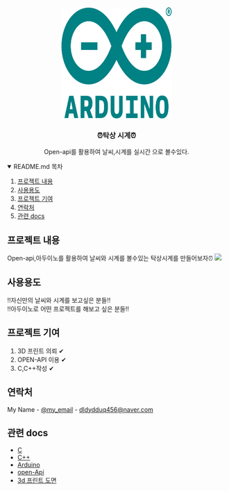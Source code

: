 
<!-- PROJECT LOGO -->
<br />
<p align="center">
  <a href="https://www.arduino.cc/">
    <img src="images/logo.png" alt="Logo" width="256" height="256">
  </a>
  <h3 align="center">⏰탁상 시계⏰</h3>
  <p align="center">
    Open-api를 활용하여 날씨,시계를 실시간 으로 볼수있다.
    <br />
</p>


<!-- TABLE OF CONTENTS -->
<details open="open">
  <summary>README.md 목차</summary>
  <ol>
    <li>
      <a href="#프로젝트-내용">프로젝트 내용</a>
    </li>
    <li><a href="#사용용도">사용용도</a></li>
    <li><a href="#프로젝트-기여">프로젝트 기여</a></li>
    <li><a href="#연락처">연락처</a></li>
    <li><a href="#관련-docs">관련 docs</a></li>
  </ol>
</details>



<!-- ABOUT THE PROJECT -->
## 프로젝트 내용
Open-api,아두이노를 활용하여 날씨와 시계를 볼수있는 탁상시계를 만들어보자⏰
<img src="images/video1.gif" >



<!-- 사용 용도 -->
## 사용용도

‼자신만의 날씨와 시계를 보고싶은 분들‼</br>
‼아두이노로 어떤 프로젝트를 해보고 싶은 분들‼


<!-- 프로젝트 기여 -->
## 프로젝트 기여


1. 3D 프린트 의뢰 ✔
2. OPEN-API 이용 ✔
3. C,C++작성 ✔



<!-- 연락처 -->
## 연락처

My Name - [@my_email](https://dldydduq456.com/your_username) - dldydduq456@naver.com


<!-- 관련 docs -->
## 관련 docs
* [C](https://docs.python.org/3/)
* [C++](https://docs.djangoproject.com/ko/3.2/intro/)
* [Arduino](https://www.arduino.cc/)
* [open-Api](https://www.gov.kr/openapi/info)
* [3d 프린트 도면](https://www.thingiverse.com/)





